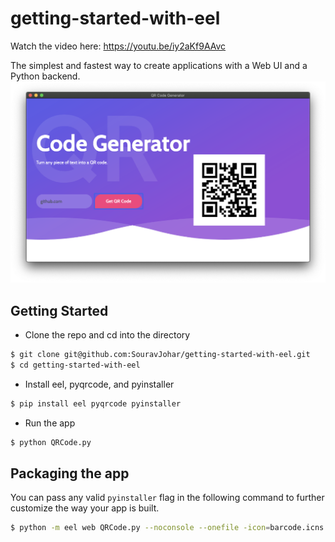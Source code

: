 # getting-started-with-eel

Watch the video here: https://youtu.be/iy2aKf9AAvc

The simplest and fastest way to create applications with a Web UI and a Python backend.
![](ui_sample.png)


## Getting Started
- Clone the repo and cd into the directory
```sh
$ git clone git@github.com:SouravJohar/getting-started-with-eel.git
$ cd getting-started-with-eel
```

- Install eel, pyqrcode, and pyinstaller

```sh
$ pip install eel pyqrcode pyinstaller
```

- Run the app

```sh
$ python QRCode.py
```

## Packaging the app
You can pass any valid `pyinstaller` flag in the following command to further customize the way your app is built.
```sh
$ python -m eel web QRCode.py --noconsole --onefile -icon=barcode.icns
```
